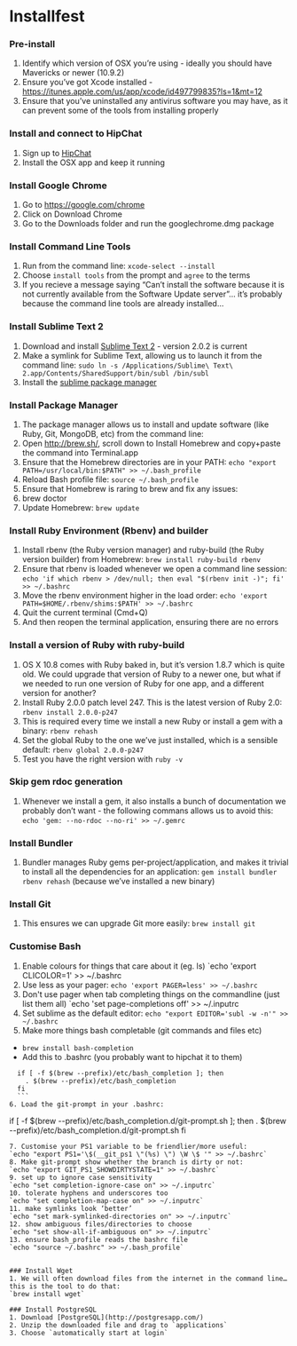 # Installfest

### Pre-install
1. Identify which version of OSX you’re using - ideally you should have Mavericks or newer (10.9.2)
2. Ensure you’ve got Xcode installed - https://itunes.apple.com/us/app/xcode/id497799835?ls=1&mt=12
3. Ensure that you’ve uninstalled any antivirus software you may have, as it can prevent some of the tools from installing properly

### Install and connect to HipChat
1. Sign up to [HipChat](https://www.hipchat.com/)
2. Install the OSX app and keep it running

### Install Google Chrome
1. Go to https://google.com/chrome
2. Click on Download Chrome
3. Go to the Downloads folder and run the googlechrome.dmg package

### Install Command Line Tools
1. Run from the command line: `xcode-select --install`
2. Choose `install tools` from the prompt and `agree` to the terms
3. If you recieve a message saying “Can’t install the software because it is not currently available from the Software Update server”... it’s probably because the command line tools are already installed...

### Install Sublime Text 2
1. Download and install [Sublime Text 2](http://www.sublimetext.com/) - version 2.0.2 is current
2. Make a symlink for Sublime Text, allowing us to launch it from the command line:
`sudo ln -s /Applications/Sublime\ Text\ 2.app/Contents/SharedSupport/bin/subl /bin/subl`
3. Install the [sublime package manager](https://sublime.wbond.net/installation#st2)

### Install Package Manager
1. The package manager allows us to install and update software (like Ruby, Git, MongoDB, etc) from the command line:
2. Open http://brew.sh/, scroll down to Install Homebrew and copy+paste the command into Terminal.app
3. Ensure that the Homebrew directories are in your PATH:
`echo "export PATH=/usr/local/bin:$PATH" >> ~/.bash_profile`
4. Reload Bash profile file:
`source ~/.bash_profile`
5. Ensure that Homebrew is raring to brew and fix any issues:
6. brew doctor
7. Update Homebrew:
`brew update`


### Install Ruby Environment (Rbenv) and builder
1. Install rbenv (the Ruby version manager) and ruby-build (the Ruby version builder) from Homebrew:
`brew install ruby-build rbenv`
2. Ensure that rbenv is loaded whenever we open a command line session:
`echo 'if which rbenv > /dev/null; then eval "$(rbenv init -)"; fi' >> ~/.bashrc`
3. Move the rbenv environment higher in the load order:
`echo 'export PATH=$HOME/.rbenv/shims:$PATH' >> ~/.bashrc`
4. Quit the current terminal (Cmd+Q)
5. And then reopen the terminal application, ensuring there are no errors

### Install a version of Ruby with ruby-build
1. OS X 10.8 comes with Ruby baked in, but it’s version 1.8.7 which is quite old. We could upgrade that version of Ruby to a newer one, but what if we needed to run one version of Ruby for one app, and a different version for another?
2. Install Ruby 2.0.0 patch level 247. This is the latest version of Ruby 2.0:
`rbenv install 2.0.0-p247`
3. This is required every time we install a new Ruby or install a gem with a binary:
`rbenv rehash`
3. Set the global Ruby to the one we’ve just installed, which is a sensible default:
`rbenv global 2.0.0-p247`
4. Test you have the right version with `ruby -v`

### Skip gem rdoc generation
1. Whenever we install a gem, it also installs a bunch of documentation we probably don’t want - the following commans allows us to avoid this:
`echo 'gem: --no-rdoc --no-ri' >> ~/.gemrc`

### Install Bundler
1. Bundler manages Ruby gems per-project/application, and makes it trivial to install all the dependencies for an application:
`gem install bundler`
`rbenv rehash` (because we’ve installed a new binary)

### Install Git
1. This ensures we can upgrade Git more easily:
`brew install git`

### Customise Bash

1. Enable colours for things that care about it (eg. ls)
`echo 'export CLICOLOR=1' >> ~/.bashrc
2. Use less as your pager:
`echo 'export PAGER=less' >> ~/.bashrc`
3. Don't use pager when tab completing things on the commandline (just list them all)
`echo 'set page-completions off' >> ~/.inputrc
4. Set sublime as the default editor:
`echo "export EDITOR='subl -w -n'" >> ~/.bashrc`
5. Make more things bash completable (git commands and files etc)
  - `brew install bash-completion`
  - Add this to .bashrc (you probably want to hipchat it to them)
  ```
    if [ -f $(brew --prefix)/etc/bash_completion ]; then
      . $(brew --prefix)/etc/bash_completion
    fi
    ```
6. Load the git-prompt in your .bashrc: 
```
  if [ -f $(brew --prefix)/etc/bash_completion.d/git-prompt.sh ]; then
    . $(brew --prefix)/etc/bash_completion.d/git-prompt.sh
  fi
```
7. Customise your PS1 variable to be friendlier/more useful: 
`echo "export PS1='\$(__git_ps1 \"(%s) \") \W \$ '" >> ~/.bashrc`
8. Make git-prompt show whether the branch is dirty or not:
`echo "export GIT_PS1_SHOWDIRTYSTATE=1" >> ~/.bashrc`
9. set up to ignore case sensitivity
`echo "set completion-ignore-case on" >> ~/.inputrc`
10. tolerate hyphens and underscores too 
`echo "set completion-map-case on" >> ~/.inputrc`
11. make symlinks look ‘better’
`echo "set mark-symlinked-directories on" >> ~/.inputrc`
12. show ambiguous files/directories to choose
`echo "set show-all-if-ambiguous on" >> ~/.inputrc`
13. ensure bash_profile reads the bashrc file
`echo "source ~/.bashrc" >> ~/.bash_profile`

  
### Install Wget
1. We will often download files from the internet in the command line… this is the tool to do that:
`brew install wget`

### Install PostgreSQL
1. Download [PostgreSQL](http://postgresapp.com/)
2. Unzip the downloaded file and drag to `applications`
3. Choose `automatically start at login`
